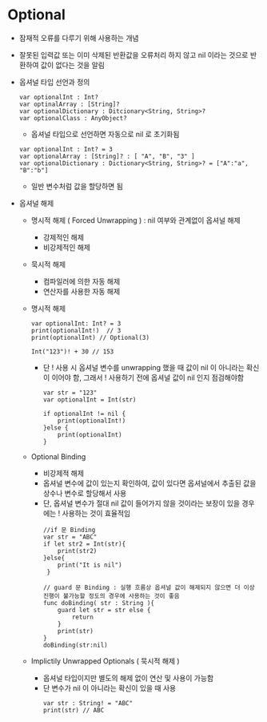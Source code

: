 # Optional

- 잠재적 오류를 다루기 위해 사용하는 개념
- 잘못된 입력값 또는 이미 삭제된 반환값을 오류처리 하지 않고 nil 이라는 것으로 반환하여 값이 없다는 것을 알림

- 옵셔널 타입 선언과 정의
	~~~
	var optionalInt : Int?
	var optinalArray : [String]?
	var optionalDictionary : Ditcionary<String, String>?
	var optionalClass : AnyObject?
	~~~
	- 옵셔널 타입으로 선언하면 자동으로 nil 로 초기화됨
	~~~
	var optionalInt : Int? = 3
	var optionalArray : [String]? : [ "A", "B", "3" ]
	var optionalDictionary : Dictionary<String, String>? = ["A":"a", "B":"b"]
	~~~
	- 일반 변수처럼 값을 할당하면 됨

- 옵셔널 해제
	- 명시적 해제 ( Forced Unwrapping ) : nil 여부와 관계없이 옵셔널 해제
		- 강제적인 해제
		- 비강제적인 해제
	- 묵시적 해제
		- 컴파일러에 의한 자동 해제
		- 연산자를 사용한 자동 해제

	- 명시적 해제
		~~~
		var optionalInt: Int? = 3
		print(optionalInt!)  // 3
		print(optionalInt) // Optional(3)
	
		Int("123")! + 30 // 153
		~~~
		- 단 ! 사용 시 옵셔널 변수를 unwrapping 했을 때 값이 nil 이 아니라는 확신이 이어야 함, 그래서 ! 사용하기 전에 옵셔널 값이 nil 인지 점검해야함
			~~~
			var str = "123"
			var optionalInt = Int(str)

			if optionalInt != nil {
				print(optionalInt!)
			}else {
				print(optionalInt)
			}
			~~~
	- Optional Binding
		- 비강제적 해제
		- 옵셔널 변수에 값이 있는지 확인하여, 값이 있다면 옵셔널에서 추출된 값을 상수나 변수로 할당해서 사용
		- 단, 옵셔널 변수가 절대 nil 값이 들어가지 않을 것이라는 보장이 있을 경우에는 ! 사용하는 것이 효율적임
			~~~
			//if 문 Binding
			var str = "ABC"
			if let str2 = Int(str){
				print(str2)
			}else{
				print("It is nil")
			 }

			// guard 문 Binding : 실행 흐름상 옵셔널 값이 해제되지 않으면 더 이상 진행이 불가능할 정도의 경우에 사용하는 것이 좋음
			func doBinding( str : String ){
				guard let str = str else {
					return
				}
				print(str)
			}
			doBinding(str:nil)
			~~~ 
	- Implictily Unwrapped Optionals ( 묵시적 해제 )
		- 옵셔널 타입이지만 별도의 해제 없이 연산 및 사용이 가능함
		- 단 변수가 nil 이 아니라는 확신이 있을 때 사용
			~~~
			var str : String! = "ABC"
			print(str) // ABC
			~~~		

